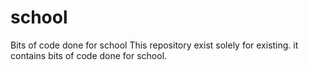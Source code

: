 # school
Bits of code done for school
This repository exist solely for existing. it contains bits of code done for school.
